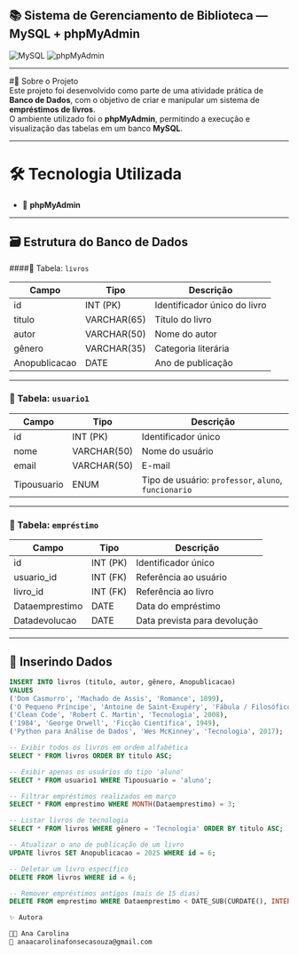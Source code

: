 ## 📚 Sistema de Gerenciamento de Biblioteca — MySQL + phpMyAdmin  


![MySQL](https://img.shields.io/badge/MySQL-Database-orange?style=for-the-badge&logo=mysql)
![phpMyAdmin](https://img.shields.io/badge/phpMyAdmin-Interface-yellow?style=for-the-badge&logo=phpmyadmin)

---

#🧠 Sobre o Projeto  
Este projeto foi desenvolvido como parte de uma atividade prática de **Banco de Dados**, com o objetivo de criar e manipular um sistema de **empréstimos de livros**.  
O ambiente utilizado foi o **phpMyAdmin**, permitindo a execução e visualização das tabelas em um banco **MySQL**.

---

# 🛠️ Tecnologia Utilizada  
  - 🧩 **phpMyAdmin**  


---

## 🗃️ Estrutura do Banco de Dados  

####🧾 Tabela: `livros`  

| Campo | Tipo | Descrição |
|--------|------|-----------|
| id | INT (PK) | Identificador único do livro |
| titulo | VARCHAR(65) | Título do livro |
| autor | VARCHAR(50) | Nome do autor |
| gênero | VARCHAR(35) | Categoria literária |
| Anopublicacao | DATE | Ano de publicação |

---

### 👥 Tabela: `usuario1`  

| Campo | Tipo | Descrição |
|--------|------|-----------|
| id | INT (PK) | Identificador único |
| nome | VARCHAR(50) | Nome do usuário |
| email | VARCHAR(50) | E-mail |
| Tipousuario | ENUM | Tipo de usuário: `professor`, `aluno`, `funcionario` |

---

### 📅 Tabela: `empréstimo`  

| Campo | Tipo | Descrição |
|--------|------|-----------|
| id | INT (PK) | Identificador único |
| usuario_id | INT (FK) | Referência ao usuário |
| livro_id | INT (FK) | Referência ao livro |
| Dataemprestimo | DATE | Data do empréstimo |
| Datadevolucao | DATE | Data prevista para devolução |

---

## 💾 Inserindo Dados  

```sql
INSERT INTO livros (titulo, autor, gênero, Anopublicacao)
VALUES 
('Dom Casmurro', 'Machado de Assis', 'Romance', 1899),
('O Pequeno Príncipe', 'Antoine de Saint-Exupéry', 'Fábula / Filosófico', 1943),
('Clean Code', 'Robert C. Martin', 'Tecnologia', 2008),
('1984', 'George Orwell', 'Ficção Científica', 1949),
('Python para Análise de Dados', 'Wes McKinney', 'Tecnologia', 2017);

-- Exibir todos os livros em ordem alfabética
SELECT * FROM livros ORDER BY titulo ASC;

-- Exibir apenas os usuários do tipo 'aluno'
SELECT * FROM usuario1 WHERE Tipousuario = 'aluno';

-- Filtrar empréstimos realizados em março
SELECT * FROM emprestimo WHERE MONTH(Dataemprestimo) = 3;

-- Listar livros de tecnologia
SELECT * FROM livros WHERE gênero = 'Tecnologia' ORDER BY titulo ASC;

-- Atualizar o ano de publicação de um livro
UPDATE livros SET Anopublicacao = 2025 WHERE id = 6;

-- Deletar um livro específico
DELETE FROM livros WHERE id = 6;

-- Remover empréstimos antigos (mais de 15 dias)
DELETE FROM emprestimo WHERE Dataemprestimo < DATE_SUB(CURDATE(), INTERVAL 15 DAY);

✨ Autora

👩‍💻 Ana Carolina
📧 anaacarolinafonsecasouza@gmail.com
